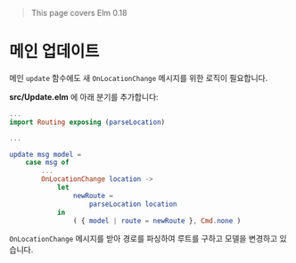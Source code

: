 > This page covers Elm 0.18

# 메인 업데이트

메인 `update` 함수에도 새 `OnLocationChange` 메시지를 위한 로직이 필요합니다.

__src/Update.elm__ 에 아래 분기를 추가합니다:

```elm
...
import Routing exposing (parseLocation)

...

update msg model =
    case msg of
        ...
        OnLocationChange location ->
            let
                newRoute =
                    parseLocation location
            in
                ( { model | route = newRoute }, Cmd.none )
```

`OnLocationChange` 메시지를 받아 경로를 파싱하여 루트를 구하고 모델을 변경하고 있습니다.
